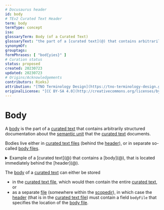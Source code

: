 ```yaml
---
# Docusaurus header
id: body
# TEv2 Curated Text Header
term: body
termType: concept
isa:
glossaryTerm: Body (of a Curated Text)
glossaryText: "the part of a [curated text](@) that contains arbitrarily structured documentation about the [semantic unit](@) that the [curated text](@) documents. Bodies live either in [curated text files](@) (behind the [header](@)), or in separate so-called [body files](@)."
synonymOf:
grouptags:
formPhrases: [ "bod{yies}" ]
# Curation status
status: proposed
created: 20230723
updated: 20230723
# Origins/Acknowledgements
contributors: RieksJ
attribution: "[TNO Terminology Design](https://tno-terminology-design.github.io/tev2-specifications/docs)"
originalLicense: "[CC BY-SA 4.0](http://creativecommons.org/licenses/by-sa/4.0/?ref=chooser-v1)"
---
```


# Body

A [body](@) is the part of a [curated text](@) that contains arbitrarily structured documentation about the [semantic unit](@) that the [curated text](@) documents.

Bodies live either in [curated text files](@) (behind the [header](@)), or in separate so-called [body files](@).

<details>
  <summary>Example of a [curated text](@) that contains a [body](@), that is located immediately behind the [header](@).</summary>
  <div>

~~~ yaml
---
# here is where the header-stuff of the curated text goes.
# the body of the curated text starts below the next line.
---

# Curated Text
A curated text starts with three dashes `---`.
This indicates the start of its (YAML) header.
Typically, the [header](@) consists of a sequence of key-value pairs.
The [header](@) is terminated with another three dashes and a new line.

The [body](@) of the [curated text](@) 

- either starts behind the header block.
  It is typically markdown, but other constructs may be inserted
  that contribute to the rendering of these texts in a (static) website.
  An example of this is [MDX](https://mdxjs.com/).
  A discussion on these other constructs is outside the scope of this document.
- or it is located in a separate `[body file](@)`
  that is located somewhere within the [scopedir](@).
  In this case, the [header](@) must contain a field `bodyFile`
  that specifies the location (relative to the [scopedir](@)) of that file.
~~~

  </div>
</details>

The [body](@) of a [curated text](@) can either be stored 

- in the [curated text file](@), which would then contain the entire [curated text](@), or
- as a separate [file](body-file@) (somewhere within the [scopedir](@)), in which case the [header](@) (that is in the [curated text file](@)) must contain a field `bodyFile` that specifies the location of the [body file](@).
